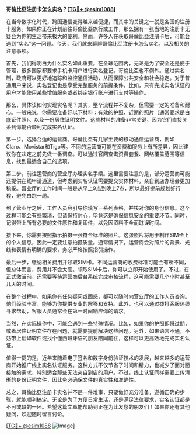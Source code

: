 **哥倫比亞注册卡怎么实名？[[TG💪+ @esim1088](https://t.me/s/esim1088)]**

在当今数字化时代，跨国通信变得越来越便捷，而其中的关键之一就是各国的注册卡服务。如果你正在计划前往哥倫比亞旅行或工作，那么拥有一张当地的注册卡无疑会为你的生活带来极大的便利。然而，许多人在获取哥倫比亞注册卡后，可能会遇到“实名”这一问题。今天，我们就来聊聊哥倫比亞注册卡怎么实名，以及相关的注意事项。

首先，我们得明白为什么实名如此重要。在全球范围内，无论是为了安全还是便于管理，很多国家都要求手机卡用户进行实名登记。哥倫比亞也不例外。通过实名制，政府可以更好地追踪和监控通信活动，从而保障公共安全和社会稳定。对于普通用户来说，实名登记也是享受完整服务的前提条件。比如，只有完成实名认证的用户才能使用某些增值服务或者绑定银行账户进行支付等操作。

那么，具体该如何实现实名呢？其实，整个流程并不复杂，但需要一定的准备和耐心。一般来说，你需要准备好以下材料：有效的护照、近期的照片（通常要求是白底证件照）、以及一份居住证明文件。这些材料的准备非常关键，因为它们直接关系到你能否顺利完成实名认证。

第一步，选择合适的运营商。哥倫比亞有几家主要的移动通信运营商，例如Claro、Movistar和Tigo等。不同的运营商可能在资费和服务上有所差异，因此建议你在决定之前先做一番调查。可以通过官网查询资费套餐、网络覆盖范围等信息，找到最适合自己的选项。

第二步，前往运营商的营业厅办理实名手续。这里需要注意的是，部分运营商可能还提供在线申请通道，但考虑到实名认证需要提交实体材料，亲自到店办理会更加稳妥。营业厅的工作时间一般是从早上9点到晚上7点，所以最好提前规划好行程，避免白跑一趟。

到了营业厅之后，工作人员会引导你填写一系列表格，并核对你的身份信息。这个过程可能会有些繁琐，但请保持耐心，毕竟这是确保信息安全的重要环节。同时，记得带上所有必要的文件原件和复印件，以免因资料不全而耽误时间。

接下来，你需要按照指示拍摄一张符合标准的照片。这张照片将用于制作SIM卡上的个人信息，因此一定要注意拍摄质量。通常情况下，运营商会对照片的背景、光线和表情有明确的要求，务必严格按照指引操作。

最后一步，缴纳相关费用并领取SIM卡。不同运营商的收费标准可能会有所不同，但总体而言，费用并不会太高。领取SIM卡后，你可以立即开始使用了。不过，在正式激活前，还需要等待运营商后台系统完成审核流程，这可能需要几个小时甚至几天的时间。

在整个过程中，如果你有任何疑问或困惑，都可以随时向营业厅的工作人员咨询。他们经验丰富，能够为你提供专业的解答和支持。此外，也可以通过拨打客服热线寻求帮助，客服人员通常会在第一时间响应你的请求。

当然，在实际操作中，可能会遇到一些特殊情况。比如，如果你的护照即将过期，或者居住证明文件存在问题，就需要提前解决这些问题。另外，如果语言不通，不妨带上翻译软件或找个懂西班牙语的朋友陪同前往，这样可以更高效地完成实名认证。

值得一提的是，近年来随着电子签名和数字身份验证技术的发展，越来越多的运营商开始推广线上实名认证服务。这种方式不仅节省了时间和精力，也减少了面对面接触的需求，特别适合那些无法亲自到店的用户。不过，线上认证同样需要上传清晰的身份证明文件，因此务必确保文件的真实性和准确性。

总之，哥倫比亞注册卡实名并不是一件难事，只要做好充分准备，遵循正确的步骤，就能顺利搞定。无论是为了方便日常生活，还是满足法律要求，实名认证都是不可或缺的一环。希望这篇文章能帮助到正在为此发愁的朋友们！如果你还有其他疑问，欢迎随时留言讨论。

[[TG💪+ @esim1088](https://t.me/s/esim1088) ![Image](https://i.postimg.cc/4NQfJmqS/Snipaste-2025-05-13-00-14-12.png)]